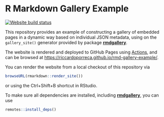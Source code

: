 # R Markdown Gallery Example

<!-- badges: start -->
[![Website build status](https://github.com/riccardoporreca/rmd-gallery-example/workflows/Website/badge.svg)](https://github.com/riccardoporreca/rmd-gallery-example/actions)
<!-- badges: end -->

This repository provides an example of constructing a gallery of embedded pages in a dynamic way based on individual JSON metadata, using on the `gallery_site()` generator provided by package [**rmdgallery**](https://riccardoporreca.github.io/rmdgallery).

The website is rendered and deployed to GitHub Pages using [Actions](https://help.github.com/en/actions), and can be browsed at https://riccardoporreca.github.io/rmd-gallery-example/.

You can render the website from a local checkout of this repository via
```r
browseURL(rmarkdown::render_site())
```
or using the Ctrl+Shift+B shortcut in RStudio.

To make sure all dependencies are installed, including [**rmdgallery**](https://github.com/riccardoporreca/rmdgallery), you can use

```r
remotes::install_deps()
```

